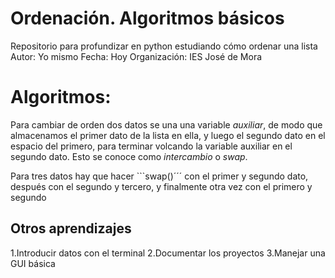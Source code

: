 # Ordenación. Algoritmos básicos
Repositorio para profundizar en python estudiando cómo ordenar una lista
Autor: Yo mismo
Fecha: Hoy
Organización: IES José de Mora

# Algoritmos:
Para cambiar de orden dos datos se una una variable *auxiliar*, de modo que 
almacenamos el primer dato de la lista en ella, y luego el segundo dato en el espacio
del primero, para terminar volcando la variable auxiliar en el segundo dato. Esto se
conoce como *intercambio* o *swap*.

Para tres datos hay que hacer ```swap()´´´ con el primer y segundo dato, después con 
el segundo y tercero, y finalmente otra vez con el primero y segundo

## Otros aprendizajes

1.Introducir datos con el terminal
2.Documentar los proyectos
3.Manejar una GUI básica